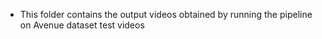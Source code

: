 * This folder contains the output videos obtained by running the pipeline on Avenue dataset test videos
